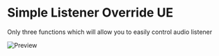 # Simple Listener Override UE
Only three functions which will allow you to easily control audio listener

 ![Preview](https://i.imgur.com/VH5K4pS.png)
